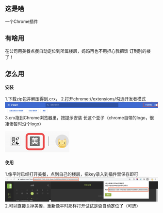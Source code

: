 ## 这是啥
一个Chrome插件

## 有啥用
在公司用美餐点餐自动定位到所属楼层，妈妈再也不用担心我把饭
订到别的楼了！

## 怎么用

#### 安装
1.下载zip包并解压得到.crx，
2.打开chrome://extensions/勾选开发者模式
![WechatIMG404.jpeg](https://github.com/miyalee/chrome-extension/blob/master/images/WechatIMG404.jpeg)
3.crx拖到Chrome浏览器里，按提示安装
长这个亚子（chrome自带的logo，很凄惨暂时没个logo）

![A7354A59-BB1B-47FE-A7E4-37D9AFD83AE1.png](https://github.com/miyalee/chrome-extension/blob/master/images/A7354A59-BB1B-47FE-A7E4-37D9AFD83AE1.png)


#### 使用
1.像平时已经打开美餐，点到自己的楼层，把key录入到插件里保存即可
![WechatIMG405.png](https://github.com/miyalee/chrome-extension/blob/master/images/WechatIMG405.png)
2.可以直接关掉美餐，重新像平时那样打开试试是否自动定位了（可选）